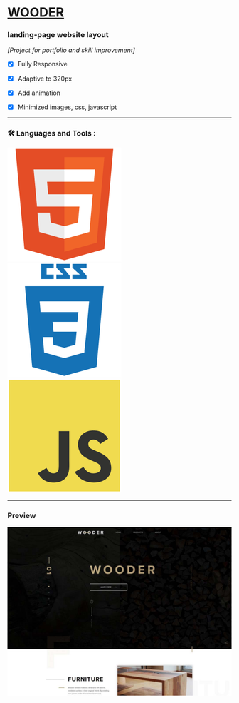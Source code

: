 # [WOODER](https://zevaniy.github.io/wooder/ "WOODER")
### **landing-page website layout**

*[Project for portfolio and skill improvement]*

- [x] Fully Responsive

- [x] Adaptive to 320px

- [x] Add animation

- [x] Minimized images, css, javascript

***
### :hammer_and_wrench: Languages and Tools :

![](https://github.com/devicons/devicon/blob/master/icons/html5/html5-original.svg)
![](https://github.com/devicons/devicon/blob/master/icons/css3/css3-plain-wordmark.svg)
![](https://github.com/devicons/devicon/blob/master/icons/javascript/javascript-original.svg)

***
### Preview

![](/preview-images/main-page.jpg)
